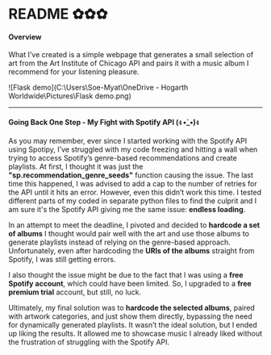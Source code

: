 # README ✿✿✿

#### **Overview**

What I’ve created is a simple webpage that generates a small selection of art from the Art Institute of Chicago API and pairs it with a music album I recommend for your listening pleasure.

![Flask demo](C:\Users\Soe-Myat\OneDrive - Hogarth Worldwide\Pictures\Flask demo.png)

------

#### **Going Back One Step - My Fight with Spotify API (ง •̀_•́)ง**

As you may remember, ever since I started working with the Spotify API using Spotipy, I’ve struggled with my code freezing and hitting a wall when trying to access Spotify’s genre-based recommendations and create playlists. At first, I thought it was just the **"sp.recommendation_genre_seeds"** function causing the issue. The last time this happened, I was advised to add a cap to the number of retries for the API until it hits an error. However, even this didn’t work this time. I tested different parts of my coded in separate python files to find the culprit and I am sure it's the Spotify API giving me the same issue: **endless loading**.

In an attempt to meet the deadline, I pivoted and decided to **hardcode a set of albums** I thought would pair well with the art and use those albums to generate playlists instead of relying on the genre-based approach. Unfortunately, even after hardcoding the **URIs of the albums** straight from Spotify, I was still getting errors.

I also thought the issue might be due to the fact that I was using a **free Spotify account**, which could have been limited. So, I upgraded to a **free premium trial** account, but still, no luck.

Ultimately, my final solution was to **hardcode the selected albums**, paired with artwork categories, and just show them directly, bypassing the need for dynamically generated playlists. It wasn’t the ideal solution, but I ended up liking the results. It allowed me to showcase music I already liked without the frustration of struggling with the Spotify API.
